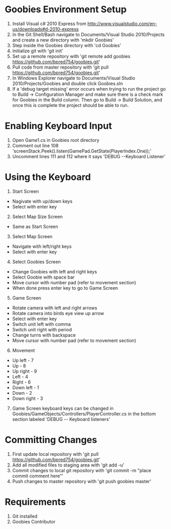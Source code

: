 Goobies Environment Setup
==============================================
1. Install Visual c# 2010 Express from http://www.visualstudio.com/en-us/downloads#d-2010-express
2. In the Git Shell/Bash navigate to Documents/Visual Studio 2010/Projects and create a new directory with 'mkdir Goobies'
3. Step inside the Goobies directory with 'cd Goobies'
4. Initialize git with 'git init'
5. Set up a remote repository with 'git remote add goobies https://github.com/bpred754/goobies.git'
6. Pull code from master repository with 'git pull https://github.com/bpred754/goobies.git'
7. In Windows Explorer navigate to Documents/Visual Studio 2010/Projects/Goobies and double click Goobies.sln
8. If a 'debug target missing' error occurs when trying to run the project go to Build -> Configuration Manager and make 
sure there is a check mark for Goobies in the Build column. Then go to Build -> Build Solution, and once this is complete 
the project should be able to run.

Enabling Keyboard Input
==============================================
1. Open Game1.cs in Goobies root directory
2. Comment out line 108 'screenStack.Peek().listen(GamePad.GetState(PlayerIndex.One));'
3. Uncomment lines 111 and 112 where it says 'DEBUG --Keyboard Listener'

Using the Keyboard
==============================================
1. Start Screen
  - Nagivate with up/down keys
  - Select with enter key
2. Select Map Size Screen
  - Same as Start Screen
3. Select Map Screen
  - Navigate with left/right keys
  - Select with enter key
4. Select Goobies Screen
  - Change Goobies with left and right keys
  - Select Goobie with space bar
  - Move cursor with number pad (refer to movement section)
  - When done press enter key to go to Game Screen
5. Game Screen
  - Rotate camera with left and right arrows
  - Rotate camera into birds eye view up arrow
  - Select with enter key
  - Switch unit left with comma
  - Switch unit right with period
  - Change turns with backspace
  - Move cursor with number pad (refer to movement section)
6. Movement
  - Up left - 7
  - Up - 8
  - Up right - 9
  - Left - 4
  - Right - 6
  - Down left - 1
  - Down - 2
  - Down right - 3
7. Game Screen keyboard keys can be changed in Goobies/GameObjects/Controllers/PlayerController.cs in the bottom section 
labeled 'DEBUG -- Keyboard listeners'

Committing Changes
==============================================
1. First update local repository with 'git pull https://github.com/bpred754/goobies.git'
2. Add all modified files to staging area with 'git add -u'
3. Commit changes to local git repository with 'git commit -m "place commit comment here"'
4. Push changes to master repository with 'git push goobies master'

Requirements
==============================================
1. Git installed
2. Goobies Contributor
